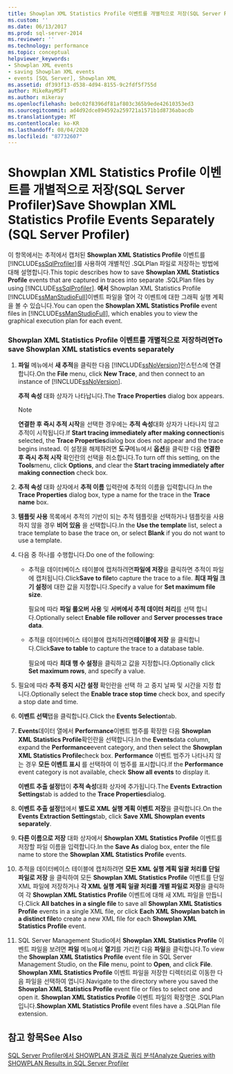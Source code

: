 ```yaml
---
title: Showplan XML Statistics Profile 이벤트를 개별적으로 저장(SQL Server Profiler) | Microsoft 문서
ms.custom: ''
ms.date: 06/13/2017
ms.prod: sql-server-2014
ms.reviewer: ''
ms.technology: performance
ms.topic: conceptual
helpviewer_keywords:
- Showplan XML events
- saving Showplan XML events
- events [SQL Server], Showplan XML
ms.assetid: df393f13-d538-4d94-8155-9c2fdf5f755d
author: MikeRayMSFT
ms.author: mikeray
ms.openlocfilehash: be0c02f8396df81af803c365b9ede42610353ed3
ms.sourcegitcommit: ad4d92dce894592a259721a1571b1d8736abacdb
ms.translationtype: MT
ms.contentlocale: ko-KR
ms.lasthandoff: 08/04/2020
ms.locfileid: "87732607"
---
```

# <a name="save-showplan-xml-statistics-profile-events-separately-sql-server-profiler"></a><span data-ttu-id="23472-102">Showplan XML Statistics Profile 이벤트를 개별적으로 저장(SQL Server Profiler)</span><span class="sxs-lookup"><span data-stu-id="23472-102">Save Showplan XML Statistics Profile Events Separately (SQL Server Profiler)</span></span>
  <span data-ttu-id="23472-103">이 항목에서는 추적에서 캡처된 **Showplan XML Statistics Profile** 이벤트를 [!INCLUDE[ssSqlProfiler](../../includes/sssqlprofiler-md.md)]를 사용하여 개별적인 .SQLPlan 파일로 저장하는 방법에 대해 설명합니다.</span><span class="sxs-lookup"><span data-stu-id="23472-103">This topic describes how to save **Showplan XML Statistics Profile** events that are captured in traces into separate .SQLPlan files by using [!INCLUDE[ssSqlProfiler](../../includes/sssqlprofiler-md.md)].</span></span> <span data-ttu-id="23472-104">**에서** Showplan XML Statistics Profile [!INCLUDE[ssManStudioFull](../../includes/ssmanstudiofull-md.md)]이벤트 파일을 열어 각 이벤트에 대한 그래픽 실행 계획을 볼 수 있습니다.</span><span class="sxs-lookup"><span data-stu-id="23472-104">You can open the **Showplan XML Statistics Profile** event files in [!INCLUDE[ssManStudioFull](../../includes/ssmanstudiofull-md.md)], which enables you to view the graphical execution plan for each event.</span></span>  
  
### <a name="to-save-showplan-xml-statistics-events-separately"></a><span data-ttu-id="23472-105">Showplan XML Statistics Profile 이벤트를 개별적으로 저장하려면</span><span class="sxs-lookup"><span data-stu-id="23472-105">To save Showplan XML statistics events separately</span></span>  
  
1.  <span data-ttu-id="23472-106">**파일** 메뉴에서 **새 추적**을 클릭한 다음 [!INCLUDE[ssNoVersion](../../includes/ssnoversion-md.md)]인스턴스에 연결합니다.</span><span class="sxs-lookup"><span data-stu-id="23472-106">On the **File** menu, click **New Trace**, and then connect to an instance of [!INCLUDE[ssNoVersion](../../includes/ssnoversion-md.md)].</span></span>  
  
     <span data-ttu-id="23472-107">**추적 속성** 대화 상자가 나타납니다.</span><span class="sxs-lookup"><span data-stu-id="23472-107">The **Trace Properties** dialog box appears.</span></span>  
  
    > [!NOTE]  
    >  <span data-ttu-id="23472-108">**연결한 후 즉시 추적 시작**을 선택한 경우에는 **추적 속성**대화 상자가 나타나지 않고 추적이 시작됩니다.</span><span class="sxs-lookup"><span data-stu-id="23472-108">If **Start tracing immediately after making connection**is selected, the **Trace Properties**dialog box does not appear and the trace begins instead.</span></span> <span data-ttu-id="23472-109">이 설정을 해제하려면 **도구**메뉴에서 **옵션**을 클릭한 다음 **연결한 후 즉시 추적 시작** 확인란의 선택을 취소합니다.</span><span class="sxs-lookup"><span data-stu-id="23472-109">To turn off this setting, on the **Tools**menu, click **Options**, and clear the **Start tracing immediately after making connection** check box.</span></span>  
  
2.  <span data-ttu-id="23472-110">**추적 속성** 대화 상자에서 **추적 이름** 입력란에 추적의 이름을 입력합니다.</span><span class="sxs-lookup"><span data-stu-id="23472-110">In the **Trace Properties** dialog box, type a name for the trace in the **Trace name** box.</span></span>  
  
3.  <span data-ttu-id="23472-111">**템플릿 사용** 목록에서 추적의 기반이 되는 추적 템플릿을 선택하거나 템플릿을 사용하지 않을 경우 **비어 있음** 을 선택합니다.</span><span class="sxs-lookup"><span data-stu-id="23472-111">In the **Use the template** list, select a trace template to base the trace on, or select **Blank** if you do not want to use a template.</span></span>  
  
4.  <span data-ttu-id="23472-112">다음 중 하나를 수행합니다.</span><span class="sxs-lookup"><span data-stu-id="23472-112">Do one of the following:</span></span>  
  
    -   <span data-ttu-id="23472-113">추적을 데이터베이스 테이블에 캡처하려면**파일에 저장**을 클릭하면 추적이 파일에 캡처됩니다.</span><span class="sxs-lookup"><span data-stu-id="23472-113">Click**Save to file**to capture the trace to a file.</span></span> <span data-ttu-id="23472-114">**최대 파일 크기 설정**에 대한 값을 지정합니다.</span><span class="sxs-lookup"><span data-stu-id="23472-114">Specify a value for **Set maximum file size**.</span></span>  
  
         <span data-ttu-id="23472-115">필요에 따라 **파일 롤오버 사용** 및 **서버에서 추적 데이터 처리**를 선택 합니다.</span><span class="sxs-lookup"><span data-stu-id="23472-115">Optionally select **Enable file rollover** and **Server processes trace data**.</span></span>  
  
    -   <span data-ttu-id="23472-116">추적을 데이터베이스 테이블에 캡처하려면**테이블에 저장** 을 클릭합니다.</span><span class="sxs-lookup"><span data-stu-id="23472-116">Click**Save to table** to capture the trace to a database table.</span></span>  
  
         <span data-ttu-id="23472-117">필요에 따라 **최대 행 수 설정**을 클릭하고 값을 지정합니다.</span><span class="sxs-lookup"><span data-stu-id="23472-117">Optionally click **Set maximum rows**, and specify a value.</span></span>  
  
5.  <span data-ttu-id="23472-118">필요에 따라 **추적 중지 시간 설정** 확인란을 선택 하 고 중지 날짜 및 시간을 지정 합니다.</span><span class="sxs-lookup"><span data-stu-id="23472-118">Optionally select the **Enable trace stop time** check box, and specify a stop date and time.</span></span>  
  
6.  <span data-ttu-id="23472-119">**이벤트 선택**탭을 클릭합니다.</span><span class="sxs-lookup"><span data-stu-id="23472-119">Click the **Events Selection**tab.</span></span>  
  
7.  <span data-ttu-id="23472-120">**Events**데이터 열에서 **Performance**이벤트 범주를 확장한 다음 **Showplan XML Statistics Profile**확인란을 선택합니다.</span><span class="sxs-lookup"><span data-stu-id="23472-120">In the **Events**data column, expand the **Performance**event category, and then select the **Showplan XML Statistics Profile**check box.</span></span> <span data-ttu-id="23472-121">**Performance** 이벤트 범주가 나타나지 않는 경우 **모든 이벤트 표시** 를 선택하여 이 범주를 표시합니다.</span><span class="sxs-lookup"><span data-stu-id="23472-121">If the **Performance** event category is not available, check **Show all events** to display it.</span></span>  
  
     <span data-ttu-id="23472-122">**이벤트 추출 설정**탭이 **추적 속성**대화 상자에 추가됩니다.</span><span class="sxs-lookup"><span data-stu-id="23472-122">The **Events Extraction Settings**tab is added to the **Trace Properties**dialog.</span></span>  
  
8.  <span data-ttu-id="23472-123">**이벤트 추출 설정**탭에서 **별도로 XML 실행 계획 이벤트 저장**을 클릭합니다.</span><span class="sxs-lookup"><span data-stu-id="23472-123">On the **Events Extraction Settings**tab, click **Save XML Showplan events separately**.</span></span>  
  
9. <span data-ttu-id="23472-124">**다른 이름으로 저장** 대화 상자에서 **Showplan XML Statistics Profile** 이벤트를 저장할 파일 이름을 입력합니다.</span><span class="sxs-lookup"><span data-stu-id="23472-124">In the **Save As** dialog box, enter the file name to store the **Showplan XML Statistics Profile** events.</span></span>  
  
10. <span data-ttu-id="23472-125">추적을 데이터베이스 테이블에 캡처하려면 **모든 XML 실행 계획 일괄 처리를 단일 파일로 저장** 을 클릭하여 모든 **Showplan XML Statistics Profile** 이벤트를 단일 XML 파일에 저장하거나 **각 XML 실행 계획 일괄 처리를 개별 파일로 저장**을 클릭하여 각 **Showplan XML Statistics Profile** 이벤트에 대해 새 XML 파일을 만듭니다.</span><span class="sxs-lookup"><span data-stu-id="23472-125">Click **All batches in a single file** to save all **Showplan XML Statistics Profile** events in a single XML file, or click **Each XML Showplan batch in a distinct file**to create a new XML file for each **Showplan XML Statistics Profile** event.</span></span>  
  
11. <span data-ttu-id="23472-126">SQL Server Management Studio에서 **Showplan XML Statistics Profile** 이벤트 파일을 보려면 **파일** 메뉴에서 **열기**를 가리킨 다음 **파일**을 클릭합니다.</span><span class="sxs-lookup"><span data-stu-id="23472-126">To view the **Showplan XML Statistics Profile** event file in SQL Server Management Studio, on the **File** menu, point to **Open**, and click **File**.</span></span> <span data-ttu-id="23472-127">**Showplan XML Statistics Profile** 이벤트 파일을 저장한 디렉터리로 이동한 다음 파일을 선택하여 엽니다.</span><span class="sxs-lookup"><span data-stu-id="23472-127">Navigate to the directory where you saved the **Showplan XML Statistics Profile** event file or files to select one and open it.</span></span> <span data-ttu-id="23472-128">**Showplan XML Statistics Profile** 이벤트 파일의 확장명은 .SQLPlan입니다.</span><span class="sxs-lookup"><span data-stu-id="23472-128">**Showplan XML Statistics Profile** event files have a .SQLPlan file extension.</span></span>  
  
## <a name="see-also"></a><span data-ttu-id="23472-129">참고 항목</span><span class="sxs-lookup"><span data-stu-id="23472-129">See Also</span></span>  
 [<span data-ttu-id="23472-130">SQL Server Profiler에서 SHOWPLAN 결과로 쿼리 분석</span><span class="sxs-lookup"><span data-stu-id="23472-130">Analyze Queries with SHOWPLAN Results in SQL Server Profiler</span></span>](../../tools/sql-server-profiler/analyze-queries-with-showplan-results-in-sql-server-profiler.md)  
  
  
